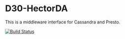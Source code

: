 # D30-HectorDA
This is a middleware interface for Cassandra and Presto.

[![Build Status](https://travis-ci.org/dminGod/D30-HectorDA.svg?branch=master)](https://travis-ci.org/dminGod/D30-HectorDA)

